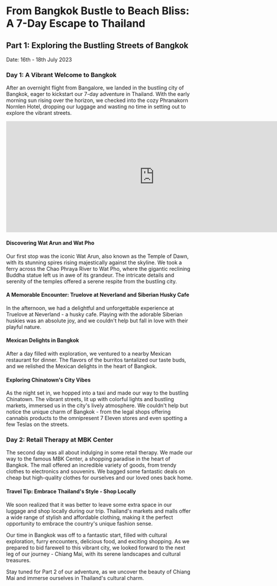 
# From Bangkok Bustle to Beach Bliss: A 7-Day Escape to Thailand

## Part 1: Exploring the Bustling Streets of Bangkok
Date: 16th - 18th July 2023

### Day 1: A Vibrant Welcome to Bangkok
After an overnight flight from Bangalore, we landed in the bustling city of Bangkok, eager to kickstart our 7-day adventure in Thailand. With the early morning sun rising over the horizon, we checked into the cozy Phranakorn Nornlen Hotel, dropping our luggage and wasting no time in setting out to explore the vibrant streets.

<iframe src="https://www.google.com/maps/embed?pb=!1m18!1m12!1m3!1d3875.185380756437!2d100.5015601749704!3d13.7676915866259!2m3!1f0!2f0!3f0!3m2!1i1024!2i768!4f13.1!3m3!1m2!1s0x30e29914c8746a0b%3A0xe0f905a32ee9001f!2sPhranakorn-Nornlen%20Hotel!5e0!3m2!1sen!2sin!4v1690383725127!5m2!1sen!2sin" width="800" height="300" style="border:0;" allowfullscreen="" loading="lazy" referrerpolicy="no-referrer-when-downgrade"></iframe>


#### Discovering Wat Arun and Wat Pho
Our first stop was the iconic Wat Arun, also known as the Temple of Dawn, with its stunning spires rising majestically against the skyline. We took a ferry across the Chao Phraya River to Wat Pho, where the gigantic reclining Buddha statue left us in awe of its grandeur. The intricate details and serenity of the temples offered a serene respite from the bustling city.

#### A Memorable Encounter: Truelove at Neverland and Siberian Husky Cafe
In the afternoon, we had a delightful and unforgettable experience at Truelove at Neverland - a husky cafe. Playing with the adorable Siberian huskies was an absolute joy, and we couldn't help but fall in love with their playful nature.

#### Mexican Delights in Bangkok
After a day filled with exploration, we ventured to a nearby Mexican restaurant for dinner. The flavors of the burritos tantalized our taste buds, and we relished the Mexican delights in the heart of Bangkok.

#### Exploring Chinatown's City Vibes
As the night set in, we hopped into a taxi and made our way to the bustling Chinatown. The vibrant streets, lit up with colorful lights and bustling markets, immersed us in the city's lively atmosphere. We couldn't help but notice the unique charm of Bangkok - from the legal shops offering cannabis products to the omnipresent 7 Eleven stores and even spotting a few Teslas on the streets.

### Day 2: Retail Therapy at MBK Center
The second day was all about indulging in some retail therapy. We made our way to the famous MBK Center, a shopping paradise in the heart of Bangkok. The mall offered an incredible variety of goods, from trendy clothes to electronics and souvenirs. We bagged some fantastic deals on cheap but high-quality clothes for ourselves and our loved ones back home.

#### Travel Tip: Embrace Thailand's Style - Shop Locally
We soon realized that it was better to leave some extra space in our luggage and shop locally during our trip. Thailand's markets and malls offer a wide range of stylish and affordable clothing, making it the perfect opportunity to embrace the country's unique fashion sense.

Our time in Bangkok was off to a fantastic start, filled with cultural exploration, furry encounters, delicious food, and exciting shopping. As we prepared to bid farewell to this vibrant city, we looked forward to the next leg of our journey - Chiang Mai, with its serene landscapes and cultural treasures.

Stay tuned for Part 2 of our adventure, as we uncover the beauty of Chiang Mai and immerse ourselves in Thailand's cultural charm.
